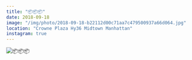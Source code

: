 ```yaml
---
title: "📦📦📦"
date: 2018-09-18
image: "/img/photo/2018-09-18-b22112d00c71aa7c479500937a66d064.jpg"
location: "Crowne Plaza Hy36 Midtown Manhattan"
instagram: true
---
```


![📦📦📦](/img/photo/2018-09-18-b22112d00c71aa7c479500937a66d064.jpg)
